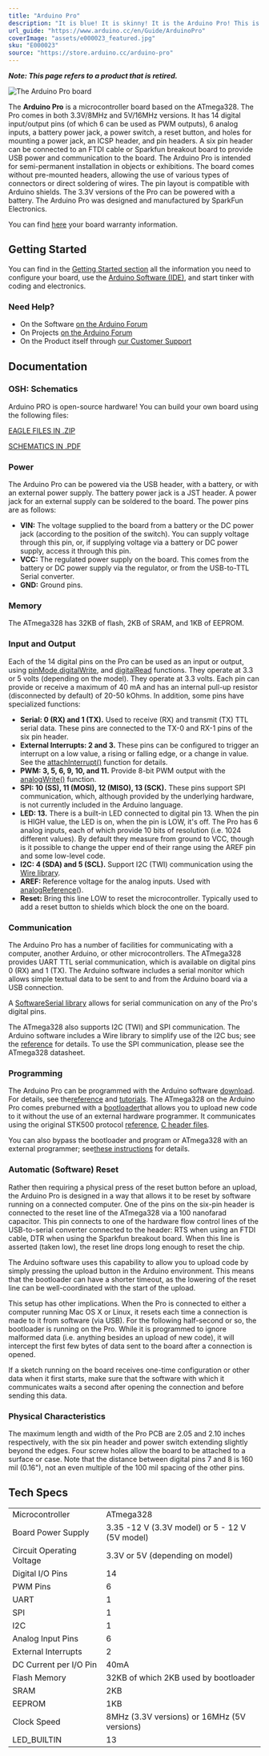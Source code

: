 ```yaml
---
title: "Arduino Pro"
description: "It is blue! It is skinny! It is the Arduino Pro! This is a 5V (16MHz) or 3.3V (8MHz) Arduino in a super-sleek form factor that will fit easily into your next small project"
url_guide: "https://www.arduino.cc/en/Guide/ArduinoPro"
coverImage: "assets/e000023_featured.jpg"
sku: "E000023"
source: "https://store.arduino.cc/arduino-pro"
---
```


***Note: This page refers to a product that is retired.***

![The Arduino Pro board](./assets/e000023_featured.jpg)

The **Arduino Pro** is a microcontroller board based on the ATmega328\. The Pro comes in both 3.3V/8MHz and 5V/16MHz versions. It has 14 digital input/output pins (of which 6 can be used as PWM outputs), 6 analog inputs, a battery power jack, a power switch, a reset button, and holes for mounting a power jack, an ICSP header, and pin headers. A six pin header can be connected to an FTDI cable or Sparkfun breakout board to provide USB power and communication to the board. The Arduino Pro is intended for semi-permanent installation in objects or exhibitions. The board comes without pre-mounted headers, allowing the use of various types of connectors or direct soldering of wires. The pin layout is compatible with Arduino shields. The 3.3V versions of the Pro can be powered with a battery. The Arduino Pro was designed and manufactured by SparkFun Electronics.

You can find [here](https://www.arduino.cc/en/Main/warranty) your board warranty information.

## Getting Started

You can find in the [Getting Started section](https://www.arduino.cc/en/Guide/ArduinoPro) all the information you need to configure your board, use the [Arduino Software (IDE)](https://www.arduino.cc/en/Main/Software), and start tinker with coding and electronics.

### Need Help?

* On the Software [on the Arduino Forum](https://forum.arduino.cc/index.php?board=63.0)
* On Projects [on the Arduino Forum](https://forum.arduino.cc/index.php?board=3.0)
* On the Product itself through [our Customer Support](https://support.arduino.cc/hc)

## Documentation

### OSH: Schematics

Arduino PRO is open-source hardware! You can build your own board using the following files:

[EAGLE FILES IN .ZIP](https://www.arduino.cc/en/uploads/Main/arduino-pro-reference-design.zip) 

[SCHEMATICS IN .PDF](https://www.arduino.cc/en/uploads/Main/Arduino-Pro-schematic.pdf)

### Power

The Arduino Pro can be powered via the USB header, with a battery, or with an external power supply. The battery power jack is a JST header. A power jack for an external supply can be soldered to the board. The power pins are as follows:

* **VIN:** The voltage supplied to the board from a battery or the DC power jack (according to the position of the switch). You can supply voltage through this pin, or, if supplying voltage via a battery or DC power supply, access it through this pin.
* **VCC:** The regulated power supply on the board. This comes from the battery or DC power supply via the regulator, or from the USB-to-TTL Serial converter.
* **GND:** Ground pins.

### Memory

The ATmega328 has 32KB of flash, 2KB of SRAM, and 1KB of EEPROM.

### Input and Output

Each of the 14 digital pins on the Pro can be used as an input or output, using [pinMode](https://www.arduino.cc/reference/en/language/functions/digital-io/pinmode/),[digitalWrite](https://www.arduino.cc/reference/en/language/functions/digital-io/digitalwrite/), and [digitalRead](https://www.arduino.cc/reference/en/language/functions/digital-io/digitalread/) functions. They operate at 3.3 or 5 volts (depending on the model). They operate at 3.3 volts. Each pin can provide or receive a maximum of 40 mA and has an internal pull-up resistor (disconnected by default) of 20-50 kOhms. In addition, some pins have specialized functions:

* **Serial: 0 (RX) and 1 (TX).** Used to receive (RX) and transmit (TX) TTL serial data. These pins are connected to the TX-0 and RX-1 pins of the six pin header.
* **External Interrupts: 2 and 3.** These pins can be configured to trigger an interrupt on a low value, a rising or falling edge, or a change in value. See the [attachInterrupt()](https://www.arduino.cc/reference/en/language/functions/external-interrupts/attachinterrupt/) function for details.
* **PWM: 3, 5, 6, 9, 10, and 11.** Provide 8-bit PWM output with the [analogWrite()](https://www.arduino.cc/en/Reference/AnalogWrite) function.
* **SPI: 10 (SS), 11 (MOSI), 12 (MISO), 13 (SCK).** These pins support SPI communication, which, although provided by the underlying hardware, is not currently included in the Arduino language.
* **LED: 13.** There is a built-in LED connected to digital pin 13\. When the pin is HIGH value, the LED is on, when the pin is LOW, it's off. The Pro has 6 analog inputs, each of which provide 10 bits of resolution (i.e. 1024 different values). By default they measure from ground to VCC, though is it possible to change the upper end of their range using the AREF pin and some low-level code.
* **I2C: 4 (SDA) and 5 (SCL).** Support I2C (TWI) communication using the [Wire library](https://www.arduino.cc/en/Reference/Wire).
* **AREF:** Reference voltage for the analog inputs. Used with [analogReference](https://www.arduino.cc/reference/en/language/functions/analog-io/analogreference/)().
* **Reset:** Bring this line LOW to reset the microcontroller. Typically used to add a reset button to shields which block the one on the board.

### Communication

The Arduino Pro has a number of facilities for communicating with a computer, another Arduino, or other microcontrollers. The ATmega328 provides UART TTL serial communication, which is available on digital pins 0 (RX) and 1 (TX). The Arduino software includes a serial monitor which allows simple textual data to be sent to and from the Arduino board via a USB connection.  

A [SoftwareSerial library](https://docs.arduino.cc/learn/built-in-libraries/software-serial) allows for serial communication on any of the Pro's digital pins.   
  
The ATmega328 also supports I2C (TWI) and SPI communication. The Arduino software includes a Wire library to simplify use of the I2C bus; see the [reference](https://www.arduino.cc/reference/en/language/functions/communication/wire/) for details. To use the SPI communication, please see the ATmega328 datasheet.

### Programming

The Arduino Pro can be programmed with the Arduino software [download](https://www.arduino.cc/en/software). For details, see the[reference](https://www.arduino.cc/reference/en/) and [tutorials](https://docs.arduino.cc/tutorials/). The ATmega328 on the Arduino Pro comes preburned with a [bootloader](https://docs.arduino.cc/hacking/software/Bootloader)that allows you to upload new code to it without the use of an external hardware programmer. It communicates using the original STK500 protocol [reference](http://www.atmel.com/dyn/resources/prod_documents/doc2525.pdf), [C header files](http://www.atmel.com/dyn/resources/prod_documents/avr061.zip).   

You can also bypass the bootloader and program or ATmega328 with an external programmer; see[these instructions](https://docs.arduino.cc/hacking/software/Programmer) for details.

### Automatic (Software) Reset

Rather then requiring a physical press of the reset button before an upload, the Arduino Pro is designed in a way that allows it to be reset by software running on a connected computer. One of the pins on the six-pin header is connected to the reset line of the ATmega328 via a 100 nanofarad capacitor. This pin connects to one of the hardware flow control lines of the USB-to-serial converter connected to the header: RTS when using an FTDI cable, DTR when using the Sparkfun breakout board. When this line is asserted (taken low), the reset line drops long enough to reset the chip.   

The Arduino software uses this capability to allow you to upload code by simply pressing the upload button in the Arduino environment. This means that the bootloader can have a shorter timeout, as the lowering of the reset line can be well-coordinated with the start of the upload.   

This setup has other implications. When the Pro is connected to either a computer running Mac OS X or Linux, it resets each time a connection is made to it from software (via USB). For the following half-second or so, the bootloader is running on the Pro. While it is programmed to ignore malformed data (i.e. anything besides an upload of new code), it will intercept the first few bytes of data sent to the board after a connection is opened.   

If a sketch running on the board receives one-time configuration or other data when it first starts, make sure that the software with which it communicates waits a second after opening the connection and before sending this data.

### Physical Characteristics

The maximum length and width of the Pro PCB are 2.05 and 2.10 inches respectively, with the six pin header and power switch extending slightly beyond the edges. Four screw holes allow the board to be attached to a surface or case. Note that the distance between digital pins 7 and 8 is 160 mil (0.16"), not an even multiple of the 100 mil spacing of the other pins.

## Tech Specs

|                           |                                                |
| ------------------------- | ---------------------------------------------- |
| Microcontroller           | ATmega328                                      |
| Board Power Supply        | 3.35 -12 V (3.3V model) or 5 - 12 V (5V model) |
| Circuit Operating Voltage | 3.3V or 5V (depending on model)                |
| Digital I/O Pins          | 14                                             |
| PWM Pins                  | 6                                              |
| UART                      | 1                                              |
| SPI                       | 1                                              |
| I2C                       | 1                                              |
| Analog Input Pins         | 6                                              |
| External Interrupts       | 2                                              |
| DC Current per I/O Pin    | 40mA                                           |
| Flash Memory              | 32KB of which 2KB used by bootloader           |
| SRAM                      | 2KB                                            |
| EEPROM                    | 1KB                                            |
| Clock Speed               | 8MHz (3.3V versions) or 16MHz (5V versions)    |
| LED_BUILTIN               | 13                                             |